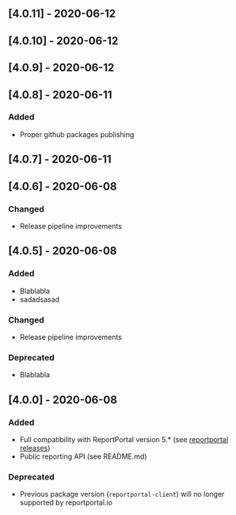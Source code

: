 
## [4.0.11] - 2020-06-12

## [4.0.10] - 2020-06-12

## [4.0.9] - 2020-06-12

## [4.0.8] - 2020-06-11
### Added
- Proper github packages publishing

## [4.0.7] - 2020-06-11

## [4.0.6] - 2020-06-08
### Changed
- Release pipeline improvements

## [4.0.5] - 2020-06-08
### Added
- Blablabla
- sadadsasad

### Changed
- Release pipeline improvements

### Deprecated
- Blablabla

## [4.0.0] - 2020-06-08
### Added
- Full compatibility with ReportPortal version 5.* (see [reportportal releases](https://github.com/reportportal/reportportal/releases))
- Public reporting API (see README.md)

### Deprecated
- Previous package version (`reportportal-client`) will no longer supported by reportportal.io
